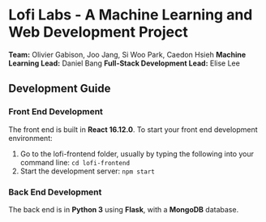 # Lofi Labs - A Machine Learning and Web Development Project

**Team:** Olivier Gabison, Joo Jang, Si Woo Park, Caedon Hsieh
**Machine Learning Lead:** Daniel Bang
**Full-Stack Development Lead:** Elise Lee

## Development Guide
### Front End Development
The front end is built in **React 16.12.0**. To start your front end development environment:
1. Go to the lofi-frontend folder, usually by typing the following into your command line: 
	`cd lofi-frontend`
2. Start the development server: `npm start`

### Back End Development
The back end is in **Python 3** using **Flask**, with a **MongoDB** database.
